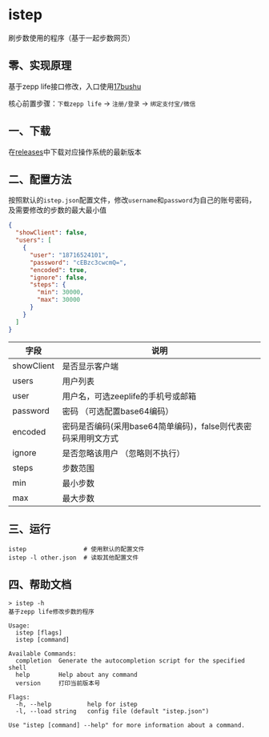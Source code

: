 # istep

刷步数使用的程序（基于一起步数网页）

## 零、实现原理

基于zepp life接口修改，入口使用[17bushu](https://www.17bushu.com/)

核心前置步骤：`下载zepp life` -> `注册/登录` -> `绑定支付宝/微信`

## 一、下载

在[releases](https://github.com/ns-cn/istep/releases)中下载对应操作系统的最新版本

## 二、配置方法

按照默认的`istep.json`配置文件，修改`username`和`password`为自己的账号密码，及需要修改的步数的最大最小值

```json
{
  "showClient": false,
  "users": [
    {
      "user": "18716524101",
      "password": "cEBzc3cwcmQ=",
      "encoded": true,
      "ignore": false,
      "steps": {
        "min": 30000,
        "max": 30000
      }
    }
  ]
}
```

| 字段         | 说明                                    |
|------------|---------------------------------------|
| showClient | 是否显示客户端                               |
| users      | 用户列表                                  |
| user       | 用户名，可选zeeplife的手机号或邮箱                 |
| password   | 密码 （可选配置base64编码）                     |
| encoded    | 密码是否编码(采用base64简单编码)，false则代表密码采用明文方式 |
| ignore     | 是否忽略该用户 （忽略则不执行）                      |
| steps      | 步数范围                                  |
| min        | 最小步数                                  |
| max        | 最大步数                                  |

## 三、运行

```shell
istep                # 使用默认的配置文件
istep -l other.json  # 读取其他配置文件
```

## 四、帮助文档

```shell
> istep -h
基于zepp life修改步数的程序

Usage:
  istep [flags]
  istep [command]

Available Commands:
  completion  Generate the autocompletion script for the specified shell
  help        Help about any command
  version     打印当前版本号

Flags:
  -h, --help          help for istep
  -l, --load string   config file (default "istep.json")

Use "istep [command] --help" for more information about a command.
```